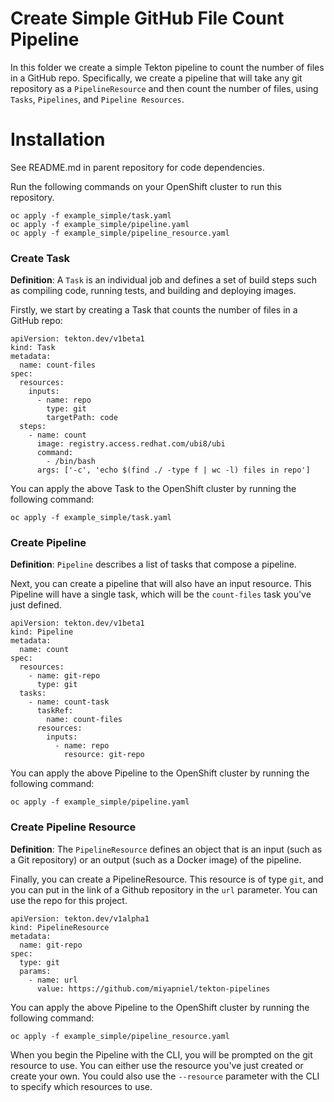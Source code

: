 # Create Simple GitHub File Count Pipeline

In this folder we create a simple Tekton pipeline to count the number of files in a GitHub repo. Specifically, we create a pipeline that will take any git repository as a `PipelineResource` and then count the number of files, using `Tasks`, `Pipelines`, and `Pipeline Resources`. 

# Installation

See README.md in parent repository for code dependencies. 

Run the following commands on your OpenShift cluster to run this repository. 

```
oc apply -f example_simple/task.yaml 
oc apply -f example_simple/pipeline.yaml 
oc apply -f example_simple/pipeline_resource.yaml 
```

### Create Task

<b>Definition</b>: A `Task` is an individual job and defines a set of build steps such as compiling code, running tests, and building and deploying images.

Firstly, we start by creating a Task that counts the number of files in a GitHub repo: 

```
apiVersion: tekton.dev/v1beta1
kind: Task
metadata:
  name: count-files
spec:
  resources:
    inputs:
      - name: repo
        type: git
        targetPath: code
  steps:
    - name: count
      image: registry.access.redhat.com/ubi8/ubi
      command:
        - /bin/bash
      args: ['-c', 'echo $(find ./ -type f | wc -l) files in repo']
```

You can apply the above Task to the OpenShift cluster by running the following command: 
```
oc apply -f example_simple/task.yaml 
```
### Create Pipeline

<b>Definition</b>: `Pipeline` describes a list of tasks that compose a pipeline.

Next, you can create a pipeline that will also have an input resource. This Pipeline will have a single task, which will be the `count-files` task you've just defined.

```
apiVersion: tekton.dev/v1beta1
kind: Pipeline
metadata:
  name: count
spec:
  resources:
    - name: git-repo
      type: git
  tasks:
    - name: count-task
      taskRef:
        name: count-files
      resources:
        inputs:
          - name: repo
            resource: git-repo
```

You can apply the above Pipeline to the OpenShift cluster by running the following command: 
```
oc apply -f example_simple/pipeline.yaml 
```

### Create Pipeline Resource

<b>Definition</b>: The `PipelineResource` defines an object that is an input (such as a Git repository) or an output (such as a Docker image) of the pipeline.

Finally, you can create a PipelineResource. This resource is of type `git`, and you can put in the link of a Github repository in the `url` parameter. You can use the repo for this project.

```
apiVersion: tekton.dev/v1alpha1
kind: PipelineResource
metadata:
  name: git-repo
spec:
  type: git  
  params:
    - name: url
      value: https://github.com/miyapniel/tekton-pipelines
```

You can apply the above Pipeline to the OpenShift cluster by running the following command: 
```
oc apply -f example_simple/pipeline_resource.yaml
```

When you begin the Pipeline with the CLI, you will be prompted on the git resource to use. You can either use the resource you've just created or create your own. You could also use the `--resource` parameter with the CLI to specify which resources to use.